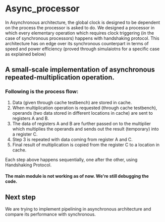 # Async_processor

In Asynchronous architecture, the global clock is designed to be dependent on the process the processor is asked to do. We designed a processor in which every elementary operation which requires clock triggering (in the case of synchronous processors) happens with handshaking protocol. This architecture has on edge over its synchronous counterpart in terms of speed and power efficiency (proved through simulaiotns for a specific case as explained below)

## A small-scale implementation of asynchronous repeated-multiplication operation. 

### Following is the process flow: 

1. Data (given through cache testbench) are stored in cache. 
2. When multiplication operation is requested (through cache testbench), operands (two data stored in different locations in cache) are sent to registers A and B. 
3. The data of registers A and B are further passed on to the multiplier which multiplies the operands and sends out the result (temporary) into a register C.
4. Step 3 is repeated with data coming from register A and C. 
5. Final result of multiplication is copied from the register C to a location in cache.

Each step above happens sequentially, one after the other, using Handshaking Protocol.

#### The main module is not working as of now. We're still debugging the code.

## Next step

We are trying to implement pipelining in asynchronous architecture and compare its performance with synchronous. 

